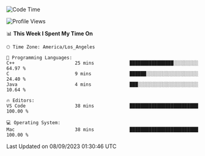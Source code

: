 <!--START_SECTION:waka-->
![Code Time](http://img.shields.io/badge/Code%20Time-507%20hrs%2033%20mins-blue)

![Profile Views](http://img.shields.io/badge/Profile%20Views-0-blue)

📊 **This Week I Spent My Time On** 

```text
🕑︎ Time Zone: America/Los_Angeles

💬 Programming Languages: 
C++                      25 mins             ████████████████░░░░░░░░░   64.97 % 
C                        9 mins              ██████░░░░░░░░░░░░░░░░░░░   24.40 % 
Java                     4 mins              ███░░░░░░░░░░░░░░░░░░░░░░   10.64 % 

🔥 Editors: 
VS Code                  38 mins             █████████████████████████   100.00 % 

💻 Operating System: 
Mac                      38 mins             █████████████████████████   100.00 % 
```


 Last Updated on 08/09/2023 01:30:46 UTC
<!--END_SECTION:waka-->
